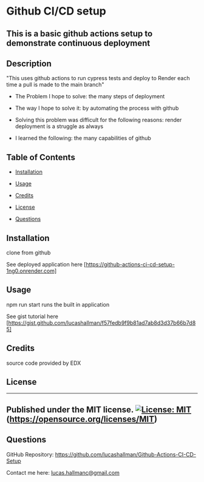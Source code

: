 # Github CI/CD setup

## This is a basic github actions setup to demonstrate continuous deployment

## Description

"This uses github actions to run cypress tests and deploy to Render each time a pull is made to the main branch"



- The Problem I hope to solve: the many steps of deployment

- The way I hope to solve it: by automating the process with github

- Solving this problem was difficult for the following reasons: render deployment is a struggle as always

- I learned the following: the many capabilities of github



## Table of Contents



- [Installation](#installation)

- [Usage](#usage)

- [Credits](#credits)

- [License](#license)

- [Questions](#questions)



## Installation



clone from github

See deployed application here [https://github-actions-ci-cd-setup-1ng0.onrender.com]



## Usage



npm run start runs the built in application

See gist tutorial here [https://gist.github.com/lucashallman/f57fedb9f9b81ad7ab8d3d37b66b7d85]



## Credits

source code provided by EDX


## License
 ----------------------
 Published under the MIT license.
 [![License: MIT](https://img.shields.io/badge/License-MIT-yellow.svg)](https://opensource.org/licenses/MIT)
 (https://opensource.org/licenses/MIT)
 ----------------------

## Questions



GitHub Repository: https://github.com/lucashallman/Github-Actions-CI-CD-Setup



Contact me here: [lucas.hallmanc@gmail.com](lucas.hallmanc@gmail.com)


